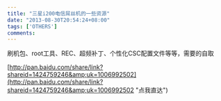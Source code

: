 ```yaml
---
title: "三星i200电信屌丝机的一些资源"
date: "2013-08-30T20:54:24+08:00"
tags: ['OTHERS']
comments: 
---
```



刷机包、root工具、REC、超频补丁、个性化CSC配置文件等等，需要的自取

[http://pan.baidu.com/share/link?shareid=1424759246&amp;uk=1006992502](http://pan.baidu.com/share/link?shareid=1424759246&amp;uk=1006992502 "点我直达")
